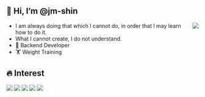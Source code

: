 ## 👋 Hi, I’m @jm-shin

<img align="right" src="https://github-readme-stats.vercel.app/api?username=jm-shin&count_private=true&show_icons=true&bg_color=00000000&hide_title=true&hide_border=true&theme=merko" />

- I am always doing that which I cannot do, in order that I may learn how to do it.
- What I cannot create, I do not understand.
- :hammer: Backend Developer
- :weight_lifting: Weight Training

## 🔥 Interest
<img src="https://img.shields.io/badge/-Object--Oriented%20Programming-orange">
<img src="https://img.shields.io/badge/-Functional%20Programming-green">
<img src="https://img.shields.io/badge/-Polyglot%20Programming-blue">
<img src="https://img.shields.io/badge/-Domain%20Driven%20Design-lightgrey">
<img src="https://img.shields.io/badge/-Unit%20Test-ff69b4">
